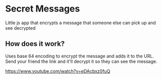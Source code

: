 # Secret Messages
Little js app that encrypts a message that someone else can pick up and see decrypted

## How does it work?
Uses base 64 encoding to encrypt the message and adds it to the URL. Send your friend the link and 
it'll decrypt it so they can see the message.

https://www.youtube.com/watch?v=eDAcbxz0fuQ
